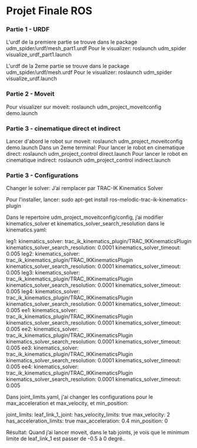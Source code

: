 # Projet Finale ROS


### Partie 1 - URDF
L'urdf de la premiere partie se trouve dans le package udm_spider/urdf/mesh_part1.urdf
Pour le visualizer: roslaunch udm_spider visualize_urdf_part1.launch

L'urdf de la 2eme partie se trouve dans le package udm_spider/urdf/mesh.urdf
Pour le visualizer: roslaunch udm_spider visualize_urdf.launch


### Partie 2 - Moveit
Pour visualizer sur moveit: roslaunch udm_project_moveitconfig demo.launch

### Partie 3 - cinematique direct et indirect

Lancer d'abord le robot sur moveit: roslaunch udm_project_moveitconfig demo.launch
Dans un 2eme terminal:
Pour lancer le robot en cinematique direct: roslaunch udm_project_control direct.launch
Pour lancer le robot en cinematique indirect: roslaunch udm_project_control indirect.launch


### Partie 3 - Configurations

Changer le solver: J’ai remplacer par TRAC-IK Kinematics Solver

Pour l'installer, lancer: sudo apt-get install ros-melodic-trac-ik-kinematics-plugin

Dans le repertoire udm_project_moveitconfig/config, j’ai modifier kinematics_solver et kinematics_solver_search_resolution dans  le kinematics.yaml:

leg1:
  kinematics_solver: trac_ik_kinematics_plugin/TRAC_IKKinematicsPlugin
  kinematics_solver_search_resolution: 0.0001
  kinematics_solver_timeout: 0.005
leg2:
  kinematics_solver: trac_ik_kinematics_plugin/TRAC_IKKinematicsPlugin
  kinematics_solver_search_resolution: 0.0001
  kinematics_solver_timeout: 0.005
leg3:
  kinematics_solver: trac_ik_kinematics_plugin/TRAC_IKKinematicsPlugin
  kinematics_solver_search_resolution: 0.0001
  kinematics_solver_timeout: 0.005
leg4:
  kinematics_solver: trac_ik_kinematics_plugin/TRAC_IKKinematicsPlugin
  kinematics_solver_search_resolution: 0.0001
  kinematics_solver_timeout: 0.005
ee1:
  kinematics_solver: trac_ik_kinematics_plugin/TRAC_IKKinematicsPlugin
  kinematics_solver_search_resolution: 0.0001
  kinematics_solver_timeout: 0.005
ee2:
  kinematics_solver: trac_ik_kinematics_plugin/TRAC_IKKinematicsPlugin
  kinematics_solver_search_resolution: 0.0001
  kinematics_solver_timeout: 0.005
ee3:
  kinematics_solver: trac_ik_kinematics_plugin/TRAC_IKKinematicsPlugin
  kinematics_solver_search_resolution: 0.0001
  kinematics_solver_timeout: 0.005
ee4:
  kinematics_solver: trac_ik_kinematics_plugin/TRAC_IKKinematicsPlugin
  kinematics_solver_search_resolution: 0.0001
  kinematics_solver_timeout: 0.005

Dans joint_limits.yaml, j'ai changer les configurations pour le max_acceleration et max_velocity, et min_position:

joint_limits:
  leaf_link_1_joint:
    has_velocity_limits: true
    max_velocity: 2
    has_acceleration_limits: true
    max_acceleration: 0.4
    min_position: 0

Résultat: Quand j’ai lancer moveit, dans le tab joints, je vois que le minimum limite de leaf_link_1 est passer de -0.5 à 0 degré..


